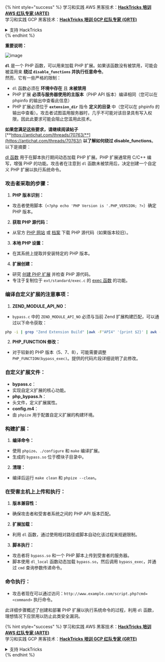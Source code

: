 {% hint style="success" %}
学习和实践 AWS 黑客技术：<img src="/.gitbook/assets/arte.png" alt="" data-size="line">[**HackTricks 培训 AWS 红队专家 (ARTE)**](https://training.hacktricks.xyz/courses/arte)<img src="/.gitbook/assets/arte.png" alt="" data-size="line">\
学习和实践 GCP 黑客技术：<img src="/.gitbook/assets/grte.png" alt="" data-size="line">[**HackTricks 培训 GCP 红队专家 (GRTE)**<img src="/.gitbook/assets/grte.png" alt="" data-size="line">](https://training.hacktricks.xyz/courses/grte)

<details>

<summary>支持 HackTricks</summary>

* 查看 [**订阅计划**](https://github.com/sponsors/carlospolop)!
* **加入** 💬 [**Discord 群组**](https://discord.gg/hRep4RUj7f) 或 [**Telegram 群组**](https://t.me/peass) 或 **在** **Twitter** 🐦 [**@hacktricks\_live**](https://twitter.com/hacktricks\_live)** 上关注我们。**
* **通过向** [**HackTricks**](https://github.com/carlospolop/hacktricks) 和 [**HackTricks Cloud**](https://github.com/carlospolop/hacktricks-cloud) GitHub 仓库提交 PR 分享黑客技巧。

</details>
{% endhint %}

**重要说明：**

![image](https://user-images.githubusercontent.com/84577967/174675487-a4c4ca06-194f-4725-85af-231a2f35d56c.png)

**`dl`** 是一个 PHP 函数，可以用来加载 PHP 扩展。如果该函数没有被禁用，可能会被滥用来 **绕过 `disable_functions` 并执行任意命令**。\
然而，它有一些严格的限制：

* `dl` 函数必须在 **环境中存在** 且 **未被禁用**
* PHP 扩展 **必须与服务器使用的主版本**（PHP API 版本）编译相同（您可以在 phpinfo 的输出中查看此信息）
* PHP 扩展必须位于 **`extension_dir`** 指令 **定义的目录** 中（您可以在 phpinfo 的输出中查看）。攻击者试图滥用服务器时，几乎不可能对该目录具有写入权限，因此此要求可能会阻止您滥用此技术。

**如果您满足这些要求，请继续阅读帖子** [**https://antichat.com/threads/70763/**](https://antichat.com/threads/70763/) **以了解如何绕过 disable_functions**。以下是摘要：

[dl 函数](http://www.php.net/manual/en/function.dl.php) 用于在脚本执行期间动态加载 PHP 扩展。PHP 扩展通常用 C/C++ 编写，增强 PHP 的功能。攻击者在注意到 `dl` 函数未被禁用后，决定创建一个自定义 PHP 扩展以执行系统命令。

### 攻击者采取的步骤：

1. **PHP 版本识别：**
- 攻击者使用脚本（`<?php echo 'PHP Version is '.PHP_VERSION; ?>`）确定 PHP 版本。

2. **获取 PHP 源代码：**
- 从官方 [PHP 网站](http://www.php.net/downloads.php) 或 [档案](http://museum.php.net) 下载 PHP 源代码（如果版本较旧）。

3. **本地 PHP 设置：**
- 在其系统上提取并安装特定的 PHP 版本。

4. **扩展创建：**
- 研究 [创建 PHP 扩展](http://www.php.net/manual/en/zend.creating.php) 并检查 PHP 源代码。
- 专注于复制位于 `ext/standard/exec.c` 的 [exec 函数](http://www.php.net/manual/en/function.exec.php) 的功能。

### 编译自定义扩展的注意事项：

1. **ZEND_MODULE_API_NO：**
- `bypass.c` 中的 `ZEND_MODULE_API_NO` 必须与当前 Zend 扩展构建匹配，可以通过以下命令获取：
```bash
php -i | grep "Zend Extension Build" |awk -F"API4" '{print $2}' | awk -F"," '{print $1}'
```

2. **PHP_FUNCTION 修改：**
- 对于较新的 PHP 版本（5、7、8），可能需要调整 `PHP_FUNCTION(bypass_exec)`。提供的代码片段详细说明了此修改。

### 自定义扩展文件：

- **bypass.c**：
- 实现自定义扩展的核心功能。
- **php_bypass.h**：
- 头文件，定义扩展属性。
- **config.m4**：
- 由 `phpize` 用于配置自定义扩展的构建环境。

### 构建扩展：

1. **编译命令：**
- 使用 `phpize`、`./configure` 和 `make` 编译扩展。
- 生成的 `bypass.so` 位于模块子目录中。

2. **清理：**
- 编译后运行 `make clean` 和 `phpize --clean`。

### 在受害主机上上传和执行：

1. **版本兼容性：**
- 确保攻击者和受害者系统之间的 PHP API 版本匹配。

2. **扩展加载：**
- 利用 `dl` 函数，通过使用相对路径或脚本自动化该过程来规避限制。

3. **脚本执行：**
- 攻击者将 `bypass.so` 和一个 PHP 脚本上传到受害者的服务器。
- 脚本使用 `dl_local` 函数动态加载 `bypass.so`，然后调用 `bypass_exec`，并通过 `cmd` 查询参数传递命令。

### 命令执行：

- 攻击者现在可以通过访问：`http://www.example.com/script.php?cmd=<command>` 执行命令。

此详细步骤概述了创建和部署 PHP 扩展以执行系统命令的过程，利用 `dl` 函数，理想情况下应禁用以防止此类安全漏洞。

{% hint style="success" %}
学习和实践 AWS 黑客技术：<img src="/.gitbook/assets/arte.png" alt="" data-size="line">[**HackTricks 培训 AWS 红队专家 (ARTE)**](https://training.hacktricks.xyz/courses/arte)<img src="/.gitbook/assets/arte.png" alt="" data-size="line">\
学习和实践 GCP 黑客技术：<img src="/.gitbook/assets/grte.png" alt="" data-size="line">[**HackTricks 培训 GCP 红队专家 (GRTE)**<img src="/.gitbook/assets/grte.png" alt="" data-size="line">](https://training.hacktricks.xyz/courses/grte)

<details>

<summary>支持 HackTricks</summary>

* 查看 [**订阅计划**](https://github.com/sponsors/carlospolop)!
* **加入** 💬 [**Discord 群组**](https://discord.gg/hRep4RUj7f) 或 [**Telegram 群组**](https://t.me/peass) 或 **在** **Twitter** 🐦 [**@hacktricks\_live**](https://twitter.com/hacktricks\_live)** 上关注我们。**
* **通过向** [**HackTricks**](https://github.com/carlospolop/hacktricks) 和 [**HackTricks Cloud**](https://github.com/carlospolop/hacktricks-cloud) GitHub 仓库提交 PR 分享黑客技巧。

</details>
{% endhint %}
